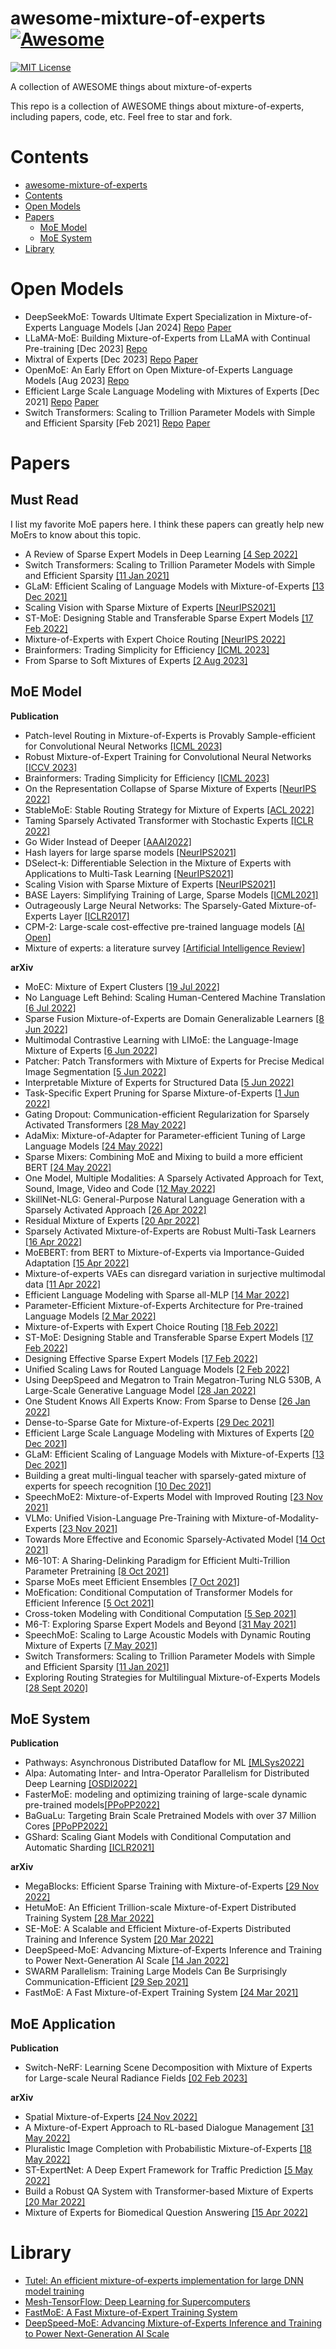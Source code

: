 # awesome-mixture-of-experts [![Awesome](https://awesome.re/badge.svg)](https://awesome.re)

[![MIT License](https://img.shields.io/badge/license-MIT-green.svg)](https://opensource.org/licenses/MIT) 

A collection of AWESOME things about mixture-of-experts

This repo is a collection of AWESOME things about mixture-of-experts, including papers, code, etc. Feel free to star and fork.

# Contents
- [awesome-mixture-of-experts](#awesome-mixture-of-experts)
- [Contents](#contents)
- [Open Models](#open-models)
- [Papers](#papers)
  - [MoE Model](#moe-model)
  - [MoE System](#moe-system)
- [Library](#library)

# Open Models
- DeepSeekMoE: Towards Ultimate Expert Specialization in Mixture-of-Experts Language Models [Jan 2024] [Repo](https://github.com/deepseek-ai/DeepSeek-MoE) [Paper](https://arxiv.org/abs/2401.06066)
- LLaMA-MoE: Building Mixture-of-Experts from LLaMA with Continual Pre-training [Dec 2023] [Repo](https://github.com/pjlab-sys4nlp/llama-moe)
- Mixtral of Experts [Dec 2023] [Repo](https://mistral.ai/news/mixtral-of-experts/) [Paper](https://arxiv.org/abs/2401.04088)
- OpenMoE: An Early Effort on Open Mixture-of-Experts Language Models [Aug 2023] [Repo](https://github.com/XueFuzhao/OpenMoE)
- Efficient Large Scale Language Modeling with Mixtures of Experts [Dec 2021] [Repo](https://github.com/facebookresearch/fairseq/tree/main/examples/moe_lm) [Paper](https://arxiv.org/abs/2112.10684)
- Switch Transformers: Scaling to Trillion Parameter Models with Simple and Efficient Sparsity [Feb 2021] [Repo](https://github.com/google-research/t5x/blob/main/docs/models.md) [Paper](https://arxiv.org/abs/2101.03961)


# Papers
## Must Read
I list my favorite MoE papers here. I think these papers can greatly help new MoErs to know about this topic.
- A Review of Sparse Expert Models in Deep Learning [[4 Sep 2022]](https://arxiv.org/abs/2209.01667)
- Switch Transformers: Scaling to Trillion Parameter Models with Simple and Efficient Sparsity [[11 Jan 2021]](https://arxiv.org/abs/2101.03961)
- GLaM: Efficient Scaling of Language Models with Mixture-of-Experts [[13 Dec 2021]](https://arxiv.org/abs/2112.06905)
- Scaling Vision with Sparse Mixture of Experts [[NeurIPS2021]](https://proceedings.neurips.cc/paper/2021/hash/48237d9f2dea8c74c2a72126cf63d933-Abstract.html)
- ST-MoE: Designing Stable and Transferable Sparse Expert Models [[17 Feb 2022]](https://arxiv.org/abs/2202.08906)
- Mixture-of-Experts with Expert Choice Routing [[NeurIPS 2022]](https://arxiv.org/abs/2202.09368)
- Brainformers: Trading Simplicity for Efficiency [[ICML 2023]](https://arxiv.org/abs/2306.00008)
- From Sparse to Soft Mixtures of Experts [[2 Aug 2023]](https://arxiv.org/abs/2308.00951)

## MoE Model
**Publication**
- Patch-level Routing in Mixture-of-Experts is Provably Sample-efficient for Convolutional Neural Networks [[ICML 2023]](https://arxiv.org/abs/2306.04073)
- Robust Mixture-of-Expert Training for Convolutional Neural Networks [[ICCV 2023]](https://arxiv.org/abs/2308.10110v1)
- Brainformers: Trading Simplicity for Efficiency [[ICML 2023]](https://arxiv.org/abs/2306.00008)
- On the Representation Collapse of Sparse Mixture of Experts [[NeurIPS 2022]](https://arxiv.org/abs/2204.09179)
- StableMoE: Stable Routing Strategy for Mixture of Experts [[ACL 2022]](https://arxiv.org/abs/2204.08396)
- Taming Sparsely Activated Transformer with Stochastic Experts [[ICLR 2022]](https://arxiv.org/abs/2110.04260)
- Go Wider Instead of Deeper [[AAAI2022]](https://arxiv.org/abs/2107.11817)
- Hash layers for large sparse models [[NeurIPS2021]](https://arxiv.org/abs/2106.04426)
- DSelect-k: Differentiable Selection in the Mixture of Experts with Applications to Multi-Task Learning [[NeurIPS2021]](https://arxiv.org/abs/2106.03760)
- Scaling Vision with Sparse Mixture of Experts [[NeurIPS2021]](https://proceedings.neurips.cc/paper/2021/hash/48237d9f2dea8c74c2a72126cf63d933-Abstract.html)
- BASE Layers: Simplifying Training of Large, Sparse Models [[ICML2021]](https://arxiv.org/abs/2103.16716)
- Outrageously Large Neural Networks: The Sparsely-Gated Mixture-of-Experts Layer [[ICLR2017]](https://openreview.net/forum?id=B1ckMDqlg)
- CPM-2: Large-scale cost-effective pre-trained language models [[AI Open]](https://www.sciencedirect.com/science/article/pii/S2666651021000310)
- Mixture of experts: a literature survey [[Artificial Intelligence Review]](https://link.springer.com/article/10.1007/s10462-012-9338-y)


**arXiv**
- MoEC: Mixture of Expert Clusters [[19 Jul 2022]](https://arxiv.org/abs/2207.09094)
- No Language Left Behind: Scaling Human-Centered Machine Translation [[6 Jul 2022]](https://research.facebook.com/publications/no-language-left-behind/)
- Sparse Fusion Mixture-of-Experts are Domain Generalizable Learners [[8 Jun 2022]](https://arxiv.org/abs/2206.04046)
- Multimodal Contrastive Learning with LIMoE: the Language-Image Mixture of Experts [[6 Jun 2022]](https://arxiv.org/abs/2206.02770)
- Patcher: Patch Transformers with Mixture of Experts for Precise Medical Image Segmentation [[5 Jun 2022]](https://arxiv.org/abs/2206.01741)
- Interpretable Mixture of Experts for Structured Data [[5 Jun 2022]](https://arxiv.org/abs/2206.02107)
- Task-Specific Expert Pruning for Sparse Mixture-of-Experts [[1 Jun 2022]](https://arxiv.org/abs/2206.00277)
- Gating Dropout: Communication-efficient Regularization for Sparsely Activated Transformers [[28 May 2022]](https://arxiv.org/abs/2205.14336)
- AdaMix: Mixture-of-Adapter for Parameter-efficient Tuning of Large Language Models [[24 May 2022]](https://arxiv.org/abs/2205.12399)
- Sparse Mixers: Combining MoE and Mixing to build a more efficient BERT [[24 May 2022]](https://arxiv.org/abs/2205.12399)
- One Model, Multiple Modalities: A Sparsely Activated Approach for Text, Sound, Image, Video and Code [[12 May 2022]](https://arxiv.org/abs/2205.06126)
- SkillNet-NLG: General-Purpose Natural Language Generation with a Sparsely Activated Approach [[26 Apr 2022]](https://arxiv.org/abs/2204.12184)
- Residual Mixture of Experts [[20 Apr 2022]](https://arxiv.org/abs/2204.09636)
- Sparsely Activated Mixture-of-Experts are Robust Multi-Task Learners [[16 Apr 2022]](https://arxiv.org/abs/2204.07689)
- MoEBERT: from BERT to Mixture-of-Experts via Importance-Guided Adaptation [[15 Apr 2022]](https://arxiv.org/abs/2204.07675)
- Mixture-of-experts VAEs can disregard variation in surjective multimodal data [[11 Apr 2022]](https://arxiv.org/abs/2204.05229)
- Efficient Language Modeling with Sparse all-MLP [[14 Mar 2022]](https://arxiv.org/abs/2203.06850)
- Parameter-Efficient Mixture-of-Experts Architecture for Pre-trained Language Models [[2 Mar 2022]](https://arxiv.org/abs/2203.01104)
- Mixture-of-Experts with Expert Choice Routing [[18 Feb 2022]](https://arxiv.org/abs/2101.03961)
- ST-MoE: Designing Stable and Transferable Sparse Expert Models [[17 Feb 2022]](https://arxiv.org/abs/2202.08906)
- Designing Effective Sparse Expert Models [[17 Feb 2022]](https://arxiv.org/abs/2202.08906)
- Unified Scaling Laws for Routed Language Models [[2 Feb 2022]](https://arxiv.org/abs/2202.01169)
- Using DeepSpeed and Megatron to Train Megatron-Turing NLG 530B, A Large-Scale Generative Language Model [[28 Jan 2022]](https://arxiv.org/abs/2201.11990)
- One Student Knows All Experts Know: From Sparse to Dense [[26 Jan 2022]](https://arxiv.org/abs/2201.10890)
- Dense-to-Sparse Gate for Mixture-of-Experts [[29 Dec 2021]](https://arxiv.org/abs/2112.14397)
- Efficient Large Scale Language Modeling with Mixtures of Experts [[20 Dec 2021]](https://arxiv.org/abs/2112.10684)
- GLaM: Efficient Scaling of Language Models with Mixture-of-Experts [[13 Dec 2021]](https://arxiv.org/abs/2112.06905)
- Building a great multi-lingual teacher with sparsely-gated mixture of experts for speech recognition [[10 Dec 2021]](https://arxiv.org/abs/2112.05820)
- SpeechMoE2: Mixture-of-Experts Model with Improved Routing [[23 Nov 2021]](https://arxiv.org/abs/2111.11831)
- VLMo: Unified Vision-Language Pre-Training with Mixture-of-Modality-Experts [[23 Nov 2021]](https://arxiv.org/abs/2111.02358)
- Towards More Effective and Economic Sparsely-Activated Model [[14 Oct 2021]](https://arxiv.org/abs/2110.07431)
- M6-10T: A Sharing-Delinking Paradigm for Efficient Multi-Trillion Parameter Pretraining [[8 Oct 2021]](https://arxiv.org/abs/2110.03888)
- Sparse MoEs meet Efficient Ensembles [[7 Oct 2021]](https://arxiv.org/abs/2110.03360)
- MoEfication: Conditional Computation of Transformer Models for Efficient Inference [[5 Oct 2021]](https://arxiv.org/abs/2110.01786)
- Cross-token Modeling with Conditional Computation [[5 Sep 2021]](https://arxiv.org/abs/2109.02008)
- M6-T: Exploring Sparse Expert Models and Beyond [[31 May 2021]](https://arxiv.org/abs/2105.15082)
- SpeechMoE: Scaling to Large Acoustic Models with Dynamic Routing Mixture of Experts [[7 May 2021]](https://arxiv.org/abs/2105.03036)
- Switch Transformers: Scaling to Trillion Parameter Models with Simple and Efficient Sparsity [[11 Jan 2021]](https://arxiv.org/abs/2101.03961)
- Exploring Routing Strategies for Multilingual Mixture-of-Experts Models [[28 Sept 2020]](https://openreview.net/forum?id=ey1XXNzcIZS)


## MoE System

**Publication**
- Pathways: Asynchronous Distributed Dataflow for ML [[MLSys2022]](https://arxiv.org/abs/2203.12533)
- Alpa: Automating Inter- and Intra-Operator Parallelism for Distributed Deep Learning [[OSDI2022]](https://arxiv.org/abs/2201.12023)
- FasterMoE: modeling and optimizing training of large-scale dynamic pre-trained models[[PPoPP2022]](https://dl.acm.org/doi/abs/10.1145/3503221.3508418)
- BaGuaLu: Targeting Brain Scale Pretrained Models with over 37 Million Cores [[PPoPP2022]](http://keg.cs.tsinghua.edu.cn/jietang/publications/PPOPP22-Ma%20et%20al.-BaGuaLu%20Targeting%20Brain%20Scale%20Pretrained%20Models%20w.pdf)
- GShard: Scaling Giant Models with Conditional Computation and Automatic Sharding [[ICLR2021]](https://openreview.net/forum?id=qrwe7XHTmYb)


**arXiv**
- MegaBlocks: Efficient Sparse Training with Mixture-of-Experts [[29 Nov 2022]](https://arxiv.org/abs/2211.15841)
- HetuMoE: An Efficient Trillion-scale Mixture-of-Expert Distributed Training System [[28 Mar 2022]](https://arxiv.org/abs/2203.14685)
- SE-MoE: A Scalable and Efficient Mixture-of-Experts Distributed Training and Inference System [[20 Mar 2022]](https://arxiv.org/abs/2205.10034)
- DeepSpeed-MoE: Advancing Mixture-of-Experts Inference and Training to Power Next-Generation AI Scale [[14 Jan 2022]](https://arxiv.org/abs/2201.05596)
- SWARM Parallelism: Training Large Models Can Be Surprisingly Communication-Efficient [[29 Sep 2021]](https://openreview.net/forum?id=U1edbV4kNu_)
- FastMoE: A Fast Mixture-of-Expert Training System [[24 Mar 2021]](https://arxiv.org/abs/2103.13262)

## MoE Application

**Publication**
- Switch-NeRF: Learning Scene Decomposition with Mixture of Experts for Large-scale Neural Radiance Fields [[02 Feb 2023]](https://openreview.net/forum?id=PQ2zoIZqvm)


**arXiv**
- Spatial Mixture-of-Experts [[24 Nov 2022]](https://arxiv.org/abs/2211.13491)
- A Mixture-of-Expert Approach to RL-based Dialogue Management [[31 May 2022]](https://arxiv.org/abs/2206.00059)
- Pluralistic Image Completion with Probabilistic Mixture-of-Experts [[18 May 2022]](https://arxiv.org/abs/2205.09086)
- ST-ExpertNet: A Deep Expert Framework for Traffic Prediction [[5 May 2022]](https://arxiv.org/abs/2205.07851)
- Build a Robust QA System with Transformer-based Mixture of Experts [[20 Mar 2022]](https://arxiv.org/abs/2204.09598)
- Mixture of Experts for Biomedical Question Answering [[15 Apr 2022]](https://arxiv.org/abs/2204.07469)

# Library
- [Tutel: An efficient mixture-of-experts implementation for large DNN model training](https://github.com/microsoft/tutel)
- [Mesh-TensorFlow: Deep Learning for Supercomputers](https://github.com/tensorflow/mesh)
- [FastMoE: A Fast Mixture-of-Expert Training System](https://github.com/laekov/fastmoe)
- [DeepSpeed-MoE: Advancing Mixture-of-Experts Inference and Training to Power Next-Generation AI Scale](https://github.com/microsoft/DeepSpeed)
